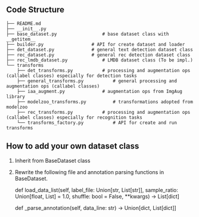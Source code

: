 
## Code Structure
``` text
├── README.md
├── __init__.py
├── base_dataset.py  				# base dataset class with __getitem__
├── builder.py					# API for create dataset and loader
├── det_dataset.py				# general text detection dataset class 
├── rec_dataset.py				# general rec detection dataset class 
├── rec_lmdb_dataset.py				# LMDB dataset class (To be impl.)
└── transforms					
    ├── det_transforms.py			# processing and augmentation ops (callabel classes) especially for detection tasks
    ├── general_transforms.py			# general processing and augmentation ops (callabel classes)  
    ├── iaa_augment.py				# augmentation ops from ImgAug library
    ├── modelzoo_transforms.py			# transformations adopted from modelzoo
    ├── rec_transforms.py			# processing and augmentation ops (callabel classes) especially for recognition tasks
    └── transforms_factory.py			# API for create and run transforms 
```

## How to add your own dataset class

1. Inherit from BaseDataset class  

2. Rewrite the following file and annotation parsing functions in BaseDataset.  

    def load_data_list(self, label_file: Union[str, List[str]], sample_ratio: Union[float, List] = 1.0,  shuffle: bool = False, **kwargs) -> List[dict]

    def _parse_annotation(self, data_line: str) -> Union[dict, List[dict]]
